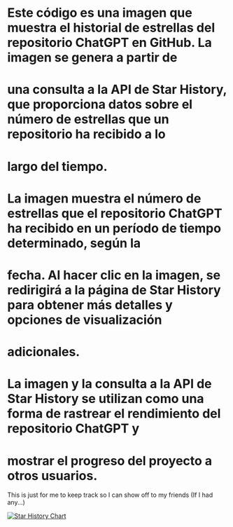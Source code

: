 # Este código es una imagen que muestra el historial de estrellas del repositorio ChatGPT en GitHub. La imagen se genera a partir de 
# una consulta a la API de Star History, que proporciona datos sobre el número de estrellas que un repositorio ha recibido a lo 
# largo del tiempo.
# 
# La imagen muestra el número de estrellas que el repositorio ChatGPT ha recibido en un período de tiempo determinado, según la 
# fecha. Al hacer clic en la imagen, se redirigirá a la página de Star History para obtener más detalles y opciones de visualización 
# adicionales.
# 
# La imagen y la consulta a la API de Star History se utilizan como una forma de rastrear el rendimiento del repositorio ChatGPT y 
# mostrar el progreso del proyecto a otros usuarios.

This is just for me to keep track so I can show off to my friends (If I had any...)

[![Star History Chart](https://api.star-history.com/svg?repos=acheong08/ChatGPT&type=Date)](https://star-history.com/#acheong08/ChatGPT&Date)